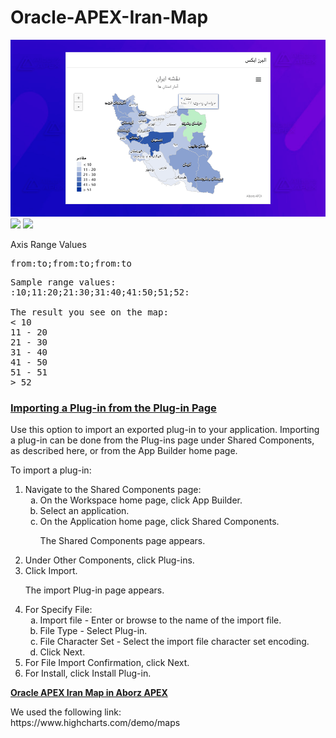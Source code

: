 # Oracle-APEX-Iran-Map
<img src="https://github.com/alborzapex/Oracle-APEX-Iran-Map/blob/main/alborzapex-iran-map.gif">
<img src="https://alborzapex.com/wp-content/uploads/2022/01/alborzapex-iran-map-query.gif">
<img src="https://alborzapex.com/wp-content/uploads/2022/01/alborzapex-iran-map-settings.gif">

Axis Range Values
<pre>
from:to;from:to;from:to
</pre>
<pre>
Sample range values:
:10;11:20;21:30;31:40;41:50;51;52:

The result you see on the map:
< 10
11 - 20
21 - 30
31 - 40
41 - 50
51 - 51
> 52
</pre>

<h3 id="HTMDB-GUID-026EF048-9FDD-49A1-B17E-BA8051967B86" class="sect3"><span class="enumeration_section"></span><a href="https://docs.oracle.com/en/database/oracle/application-express/19.1/htmdb/implementing-plug-ins.html#GUID-026EF048-9FDD-49A1-B17E-BA8051967B86" target="_blank" title="Create plug-ins to declaratively extend, share, and reuse the built-in types available with Oracle Application Express.">Importing a Plug-in from the Plug-in Page</a>
               </h3>
               <div>
                  <div class="p">Use this option to import an exported plug-in to your application. Importing a plug-in can be done from the Plug-ins page under Shared Components, as described here, or from the <span>App Builder</span> home page.
                  </div>
                  <!-- class="section" -->
                  <div class="section">
                     <p>To import a plug-in:</p>
                  </div>
                  <!-- class="section" -->
                  <ol>
                     <li class="stepexpand"><span>Navigate to the Shared Components page:</span><ol type="a">
                           <li class="substepexpand"><span>On the Workspace home page, click <span><span class="uicontrol bold">App Builder</span></span>.</span></li>
                           <li class="substepexpand"><span>Select an application. </span></li>
                           <li class="substepexpand"><span>On the Application home page, click <span class="uicontrol bold">Shared Components</span>.</span><div>
                                 <p>The Shared Components page appears. </p>
                              </div>
                           </li>
                        </ol>
                     </li>
                     <li class="stepexpand"><span>Under Other Components, click <span class="uicontrol bold">Plug-ins</span>.</span></li>
                     <li class="stepexpand"><span>Click <span class="uicontrol bold">Import</span>. </span><div>
                           <p>The import Plug-in page appears.</p>
                        </div>
                     </li>
                     <li class="stepexpand"><span>For Specify File:</span><ol type="a">
                           <li><span>Import file - Enter or browse to the name of the import file.</span></li>
                           <li><span>File Type - Select <span class="uicontrol bold">Plug-in</span>.</span></li>
                           <li><span>File Character Set - Select the import file character set encoding.</span></li>
                           <li><span>Click <span class="uicontrol bold">Next</span>.</span></li>
                        </ol>
                     </li>
                     <li class="stepexpand"><span>For File Import Confirmation, click <span class="uicontrol bold">Next</span>.</span></li>
                     <li class="stepexpand"><span>For Install, click <span class="uicontrol bold">Install Plug-in</span>.</span></li>
                  </ol>
               </div>
            </div>
            <a href="https://alborzapex.com/product/%d9%86%d9%82%d8%b4%d9%87-%d8%a7%db%8c%d8%b1%d8%a7%d9%86-apex/"  target="_blank" title="Alborz APEX"><strong>Oracle APEX Iran Map in Aborz APEX</strong></a>
</br>
<p>
<div>We used the following link:</div>
https://www.highcharts.com/demo/maps
</p>
